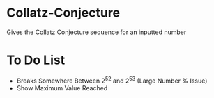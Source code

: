 # Collatz-Conjecture
Gives the Collatz Conjecture sequence for an inputted number

# To Do List
- Breaks Somewhere Between 2<sup>52</sup> and 2<sup>53</sup> (Large Number % Issue)
- Show Maximum Value Reached
